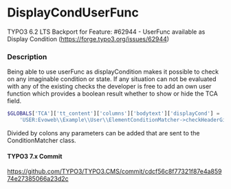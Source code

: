 # DisplayCondUserFunc

TYPO3 6.2 LTS Backport for Feature: #62944 - UserFunc available as Display Condition (https://forge.typo3.org/issues/62944)

### Description
Being able to use userFunc as displayCondition makes it possible to check on any imaginable condition or state. If any situation can not be evaluated with any of the existing checks the developer is free to add an own user function which provides a boolean result whether to show or hide the TCA field.

```php
$GLOBALS['TCA']['tt_content']['columns']['bodytext']['displayCond'] =
	'USER:Evoweb\\Example\\User\\ElementConditionMatcher->checkHeaderGiven:any:more:information';
```

Divided by colons any parameters can be added that are sent to the ConditionMatcher class.

#### TYPO3 7.x Commit

https://github.com/TYPO3/TYPO3.CMS/commit/cdcf56c8f77321f87e4a85974e27385066a23d2c
